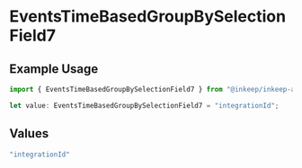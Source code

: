 # EventsTimeBasedGroupBySelectionField7

## Example Usage

```typescript
import { EventsTimeBasedGroupBySelectionField7 } from "@inkeep/inkeep-analytics/models/components";

let value: EventsTimeBasedGroupBySelectionField7 = "integrationId";
```

## Values

```typescript
"integrationId"
```